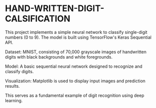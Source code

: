 # HAND-WRITTEN-DIGIT-CALSIFICATION
This project implements a simple neural network to classify single-digit numbers (0 to 9). The model is built using TensorFlow's Keras Sequential API.

Dataset: MNIST, consisting of 70,000 grayscale images of handwritten digits with black backgrounds and white foregrounds.

Model: A basic sequential neural network designed to recognize and classify digits.

Visualization: Matplotlib is used to display input images and prediction results.

This serves as a fundamental example of digit recognition using deep learning.
